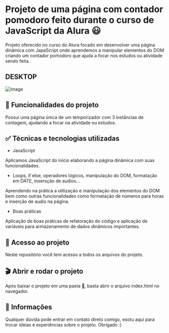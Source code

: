 # Projeto de uma página com contador pomodoro feito durante o curso de JavaScript da Alura 😃

Projeto oferecido no curso do Alura focado em desenvolver uma página dinâmica com JapaScript onde aprendemos a manipular elementos do DOM criando um contador pomodoro que ajuda a focar nos estudos ou atividade sendo feita.

## DESKTOP

![image](https://github.com/joaohcorrales/Fokus/assets/90198535/94cc6844-872d-4098-b5b8-4594df9913e7)

## 🔨 Funcionalidades do projeto

Possuí uma página única de um temporizador com 3 instâncias de contagem, ajudando a focar na atividade ou estudos.

## ✅ Técnicas e tecnologias utilizadas

- JavaScript

Aplicamos JavaScript do início elaborando a página dinâmica com suas funcionalidades.

- Loops, if else, operadores lógicos, manipulação do DOM, formatação em DATE, insersção de audios...

Aprendendo na prática a utilização e manipulação dos elementos do DOM bem como outras funcionalidades como formatação de números para horas e inserção de audio na página.

- Boas práticas

Aplicação de boas práticas de refatoração do código e aplicação de variáveis para armazenamento de dados dinâmicos importantes.

## 📁 Acesso ao projeto

Neste repositório você tem acesso a todos os arquivos do projeto.

## 🎬 Abrir e rodar o projeto

Após baixar o projeto em uma pasta 📁, basta abrir o arquivo index.html no navegador.

## 🚩 Informações

Qualquer dúvida pode entrar em contato direto comigo, esotu aqui para trocar ideias e experiências sobre o projeto. Obrigado :)